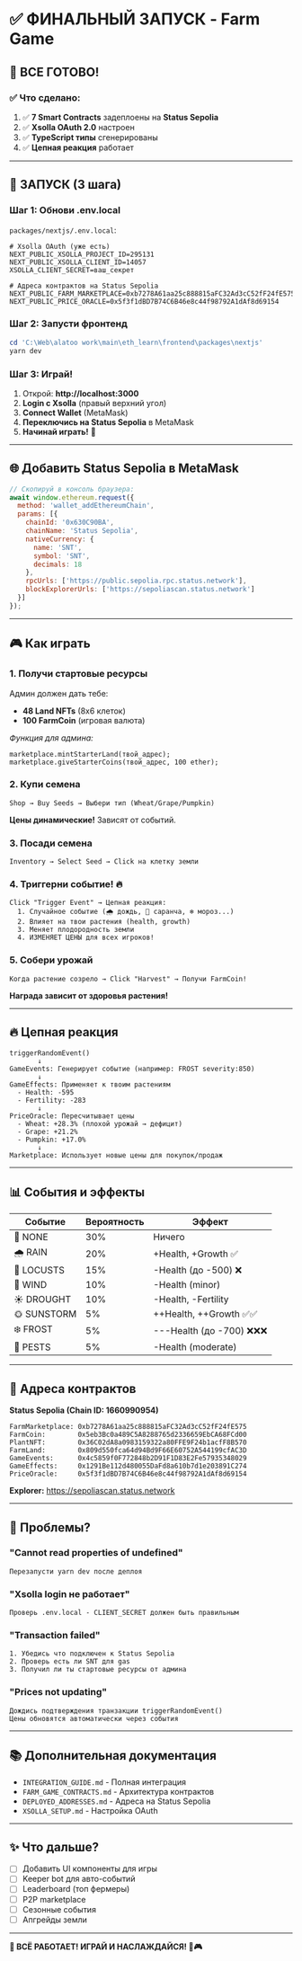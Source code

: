 # ✅ ФИНАЛЬНЫЙ ЗАПУСК - Farm Game

## 🎉 ВСЕ ГОТОВО!

### ✅ Что сделано:

1. ✅ **7 Smart Contracts** задеплоены на **Status Sepolia**
2. ✅ **Xsolla OAuth 2.0** настроен
3. ✅ **TypeScript типы** сгенерированы
4. ✅ **Цепная реакция** работает

---

## 🚀 ЗАПУСК (3 шага)

### Шаг 1: Обнови .env.local

`packages/nextjs/.env.local`:

```env
# Xsolla OAuth (уже есть)
NEXT_PUBLIC_XSOLLA_PROJECT_ID=295131
NEXT_PUBLIC_XSOLLA_CLIENT_ID=14057
XSOLLA_CLIENT_SECRET=ваш_секрет

# Адреса контрактов на Status Sepolia
NEXT_PUBLIC_FARM_MARKETPLACE=0xb7278A61aa25c888815aFC32Ad3cC52fF24fE575
NEXT_PUBLIC_PRICE_ORACLE=0x5f3f1dBD7B74C6B46e8c44f98792A1dAf8d69154
```

### Шаг 2: Запусти фронтенд

```powershell
cd 'C:\Web\alatoo work\main\eth_learn\frontend\packages\nextjs'
yarn dev
```

### Шаг 3: Играй!

1. Открой: **http://localhost:3000**
2. **Login с Xsolla** (правый верхний угол)
3. **Connect Wallet** (MetaMask)
4. **Переключись на Status Sepolia** в MetaMask
5. **Начинай играть!** 🌾

---

## 🌐 Добавить Status Sepolia в MetaMask

```javascript
// Скопируй в консоль браузера:
await window.ethereum.request({
  method: 'wallet_addEthereumChain',
  params: [{
    chainId: '0x630C90BA',
    chainName: 'Status Sepolia',
    nativeCurrency: { 
      name: 'SNT', 
      symbol: 'SNT', 
      decimals: 18 
    },
    rpcUrls: ['https://public.sepolia.rpc.status.network'],
    blockExplorerUrls: ['https://sepoliascan.status.network']
  }]
});
```

---

## 🎮 Как играть

### 1. Получи стартовые ресурсы

Админ должен дать тебе:
- **48 Land NFTs** (8x6 клеток)
- **100 FarmCoin** (игровая валюта)

*Функция для админа:*
```solidity
marketplace.mintStarterLand(твой_адрес);
marketplace.giveStarterCoins(твой_адрес, 100 ether);
```

### 2. Купи семена

```
Shop → Buy Seeds → Выбери тип (Wheat/Grape/Pumpkin)
```

**Цены динамические!** Зависят от событий.

### 3. Посади семена

```
Inventory → Select Seed → Click на клетку земли
```

### 4. Триггерни событие! 🔥

```
Click "Trigger Event" → Цепная реакция:
  1. Случайное событие (🌧️ дождь, 🦗 саранча, ❄️ мороз...)
  2. Влияет на твои растения (health, growth)
  3. Меняет плодородность земли
  4. ИЗМЕНЯЕТ ЦЕНЫ для всех игроков!
```

### 5. Собери урожай

```
Когда растение созрело → Click "Harvest" → Получи FarmCoin!
```

**Награда зависит от здоровья растения!**

---

## 🔥 Цепная реакция

```
triggerRandomEvent()
       ↓
GameEvents: Генерирует событие (например: FROST severity:850)
       ↓
GameEffects: Применяет к твоим растениям
  - Health: -595
  - Fertility: -283
       ↓
PriceOracle: Пересчитывает цены
  - Wheat: +28.3% (плохой урожай → дефицит)
  - Grape: +21.2%
  - Pumpkin: +17.0%
       ↓
Marketplace: Использует новые цены для покупок/продаж
```

---

## 📊 События и эффекты

| Событие | Вероятность | Эффект |
|---------|------------|--------|
| 🌾 NONE | 30% | Ничего |
| 🌧️ RAIN | 20% | +Health, +Growth ✅ |
| 🦗 LOCUSTS | 15% | -Health (до -500) ❌ |
| 💨 WIND | 10% | -Health (minor) |
| ☀️ DROUGHT | 10% | -Health, -Fertility |
| 🌞 SUNSTORM | 5% | ++Health, ++Growth ✅✅ |
| ❄️ FROST | 5% | ---Health (до -700) ❌❌❌ |
| 🐛 PESTS | 5% | -Health (moderate) |

---

## 📍 Адреса контрактов

**Status Sepolia (Chain ID: 1660990954)**

```
FarmMarketplace: 0xb7278A61aa25c888815aFC32Ad3cC52fF24fE575
FarmCoin:        0x5eb3Bc0a489C5A8288765d2336659EbCA68FCd00
PlantNFT:        0x36C02dA8a0983159322a80FFE9F24b1acfF8B570
FarmLand:        0x809d550fca64d94Bd9F66E60752A544199cfAC3D
GameEvents:      0x4c5859f0F772848b2D91F1D83E2Fe57935348029
GameEffects:     0x1291Be112d480055DaFd8a610b7d1e203891C274
PriceOracle:     0x5f3f1dBD7B74C6B46e8c44f98792A1dAf8d69154
```

**Explorer:** https://sepoliascan.status.network

---

## 🐛 Проблемы?

### "Cannot read properties of undefined"
```
Перезапусти yarn dev после деплоя
```

### "Xsolla login не работает"
```
Проверь .env.local - CLIENT_SECRET должен быть правильным
```

### "Transaction failed"
```
1. Убедись что подключен к Status Sepolia
2. Проверь есть ли SNT для gas
3. Получил ли ты стартовые ресурсы от админа
```

### "Prices not updating"
```
Дождись подтверждения транзакции triggerRandomEvent()
Цены обновятся автоматически через события
```

---

## 📚 Дополнительная документация

- `INTEGRATION_GUIDE.md` - Полная интеграция
- `FARM_GAME_CONTRACTS.md` - Архитектура контрактов
- `DEPLOYED_ADDRESSES.md` - Адреса на Status Sepolia
- `XSOLLA_SETUP.md` - Настройка OAuth

---

## ✨ Что дальше?

- [ ] Добавить UI компоненты для игры
- [ ] Keeper bot для авто-событий
- [ ] Leaderboard (топ фермеры)
- [ ] P2P marketplace
- [ ] Сезонные события
- [ ] Апгрейды земли

---

**🎉 ВСЁ РАБОТАЕТ! ИГРАЙ И НАСЛАЖДАЙСЯ! 🌾🎮**
